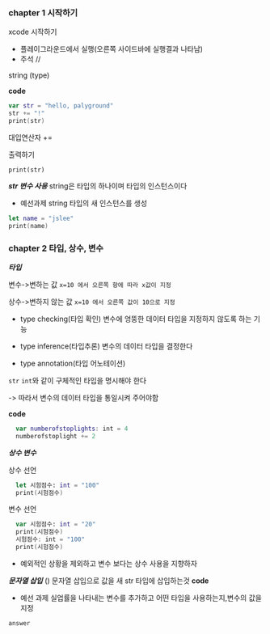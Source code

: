 ### chapter 1 시작하기

xcode 시작하기
+ 플레이그라운드에서 실행(오른쪽 사이드바에 실행결과 나타남)
+ 주석 //

string (type)

**code**
```swift
var str = "hello, palyground"
str += "!"
print(str)
```  
  대입연산자 +=

출력하기
```	
print(str)
```
    
 
 
 ***str 변수 사용***
  string은 타입의 하나이며 타입의 인스턴스이다
  
+ 예선과제
 string 타입의 새 인스턴스를 생성
```swift
let name = "jslee"
print(name)
```
  
  ### chapter 2 타입, 상수, 변수
  
  ***타입***
  
  변수->변하는 값 
  ``x=10 에서 오른쪽 항에 따라 x값이 지정``
  
  상수->변하지 않는 값
  ``x=10 에서 오른쪽 값이 10으로 지정``
  
 + type checking(타입 확인)
  변수에 엉뚱한 데이터 타입을 지정하지 않도록 하는 기능
  
 + type inference(타입추론)
  변수의 데이터 타입을 결정한다
  
+  type annotation(타입 어노테이션)
  
  
  
  ``str`` ``int``와 같이 구체적인 타입을 명시해야 한다
  
 -> 따라서 변수의 데이터 타입을 통일시켜 주어야함
  
  **code**
  ```swift	
    var numberofstoplights: int = 4
    numberofstoplight += 2
 ```   
  
  ***상수 변수***
  
  상수 선언
```swift
  let 시험점수: int = "100"
  print(시험점수)
```

  변수 선언
```swift
  var 시험점수: int = "20"
  print(시험점수)
  시험점수: int = "100"
  print(시험점수)
```
  + 예외적인 상황을 제외하고 변수 보다는 상수 사용을 지향하자

***문자열 삽입***
\()
문자열 삽입으로 값을 새 str 타입에 삽입하는것
**code**

+ 예선 과제
 실업률을 나타내는 변수를 추가하고 어떤 타입을 사용하는지,변수의 값을 지정
~~~
answer

~~~
  
   
